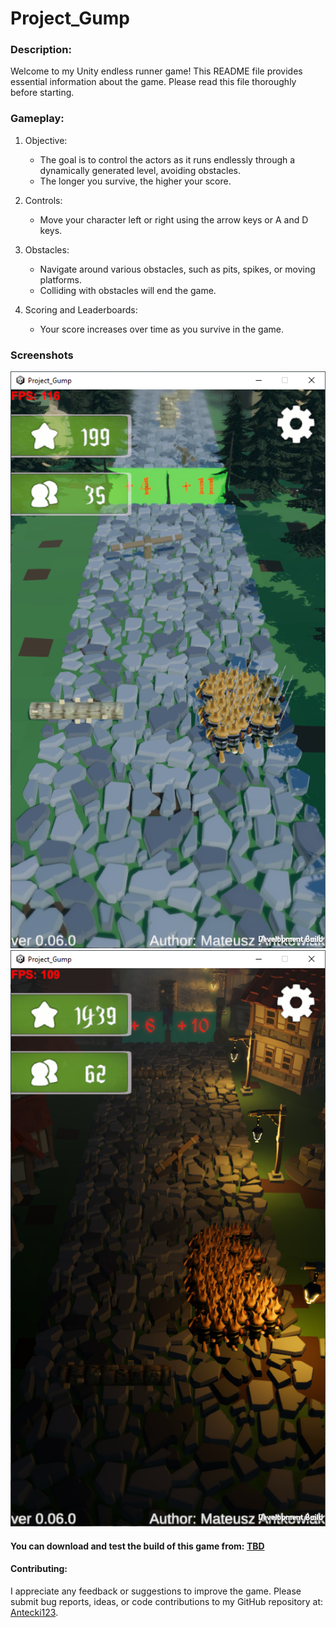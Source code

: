 # Project_Gump
 
### Description:
Welcome to my Unity endless runner game! This README file provides essential information about the game. Please read this file thoroughly before starting.

### Gameplay:

1. Objective:
   - The goal is to control the actors as it runs endlessly through a dynamically generated level, avoiding obstacles.
   - The longer you survive, the higher your score.

2. Controls:
   - Move your character left or right using the arrow keys or A and D keys.

3. Obstacles:
   - Navigate around various obstacles, such as pits, spikes, or moving platforms.
   - Colliding with obstacles will end the game.

4. Scoring and Leaderboards:
   - Your score increases over time as you survive in the game.

### Screenshots
![Image](Screenshot%201.png)
![Image](Screenshot%202.png)

#### You can download and test the build of this game from: [TBD](https://github.com/Antecki123)


#### Contributing:
I appreciate any feedback or suggestions to improve the game. Please submit bug reports, ideas, or code contributions to my GitHub repository at: [Antecki123](https://github.com/Antecki123).
